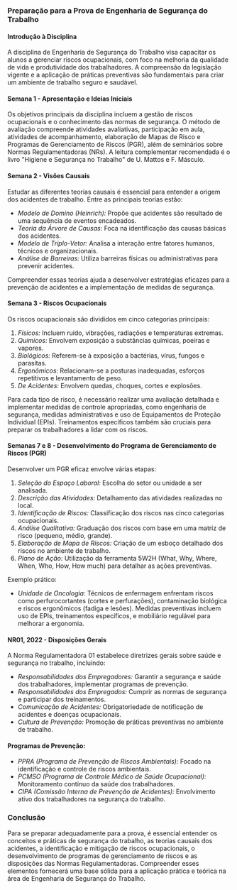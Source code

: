### Preparação para a Prova de Engenharia de Segurança do Trabalho

#### Introdução à Disciplina
A disciplina de Engenharia de Segurança do Trabalho visa capacitar os alunos a gerenciar riscos ocupacionais, com foco na melhoria da qualidade de vida e produtividade dos trabalhadores. A compreensão da legislação vigente e a aplicação de práticas preventivas são fundamentais para criar um ambiente de trabalho seguro e saudável.

#### Semana 1 - Apresentação e Ideias Iniciais
Os objetivos principais da disciplina incluem a gestão de riscos ocupacionais e o conhecimento das normas de segurança. O método de avaliação compreende atividades avaliativas, participação em aula, atividades de acompanhamento, elaboração de Mapas de Risco e Programas de Gerenciamento de Riscos (PGR), além de seminários sobre Normas Regulamentadoras (NRs). A leitura complementar recomendada é o livro "Higiene e Segurança no Trabalho" de U. Mattos e F. Másculo.

#### Semana 2 - Visões Causais
Estudar as diferentes teorias causais é essencial para entender a origem dos acidentes de trabalho. Entre as principais teorias estão:
- *Modelo de Domino (Heinrich):* Propõe que acidentes são resultado de uma sequência de eventos encadeados.
- *Teoria da Árvore de Causas:* Foca na identificação das causas básicas dos acidentes.
- *Modelo de Triplo-Vetor:* Analisa a interação entre fatores humanos, técnicos e organizacionais.
- *Análise de Barreiras:* Utiliza barreiras físicas ou administrativas para prevenir acidentes.

Compreender essas teorias ajuda a desenvolver estratégias eficazes para a prevenção de acidentes e a implementação de medidas de segurança.

#### Semana 3 - Riscos Ocupacionais
Os riscos ocupacionais são divididos em cinco categorias principais:
1. *Físicos:* Incluem ruído, vibrações, radiações e temperaturas extremas.
2. *Químicos:* Envolvem exposição a substâncias químicas, poeiras e vapores.
3. *Biológicos:* Referem-se à exposição a bactérias, vírus, fungos e parasitas.
4. *Ergonômicos:* Relacionam-se a posturas inadequadas, esforços repetitivos e levantamento de peso.
5. *De Acidentes:* Envolvem quedas, choques, cortes e explosões.

Para cada tipo de risco, é necessário realizar uma avaliação detalhada e implementar medidas de controle apropriadas, como engenharia de segurança, medidas administrativas e uso de Equipamentos de Proteção Individual (EPIs). Treinamentos específicos também são cruciais para preparar os trabalhadores a lidar com os riscos.

#### Semanas 7 e 8 - Desenvolvimento do Programa de Gerenciamento de Riscos (PGR)
Desenvolver um PGR eficaz envolve várias etapas:
1. *Seleção do Espaço Laboral:* Escolha do setor ou unidade a ser analisada.
2. *Descrição das Atividades:* Detalhamento das atividades realizadas no local.
3. *Identificação de Riscos:* Classificação dos riscos nas cinco categorias ocupacionais.
4. *Análise Qualitativa:* Graduação dos riscos com base em uma matriz de risco (pequeno, médio, grande).
5. *Elaboração de Mapa de Riscos:* Criação de um esboço detalhado dos riscos no ambiente de trabalho.
6. *Plano de Ação:* Utilização da ferramenta 5W2H (What, Why, Where, When, Who, How, How much) para detalhar as ações preventivas.

Exemplo prático:
- *Unidade de Oncologia:* Técnicos de enfermagem enfrentam riscos como perfurocortantes (cortes e perfurações), contaminação biológica e riscos ergonômicos (fadiga e lesões). Medidas preventivas incluem uso de EPIs, treinamentos específicos, e mobiliário regulável para melhorar a ergonomia.

#### NR01, 2022 - Disposições Gerais
A Norma Regulamentadora 01 estabelece diretrizes gerais sobre saúde e segurança no trabalho, incluindo:
- *Responsabilidades dos Empregadores:* Garantir a segurança e saúde dos trabalhadores, implementar programas de prevenção.
- *Responsabilidades dos Empregados:* Cumprir as normas de segurança e participar dos treinamentos.
- *Comunicação de Acidentes:* Obrigatoriedade de notificação de acidentes e doenças ocupacionais.
- *Cultura de Prevenção:* Promoção de práticas preventivas no ambiente de trabalho.

#### Programas de Prevenção:
- *PPRA (Programa de Prevenção de Riscos Ambientais):* Focado na identificação e controle de riscos ambientais.
- *PCMSO (Programa de Controle Médico de Saúde Ocupacional):* Monitoramento contínuo da saúde dos trabalhadores.
- *CIPA (Comissão Interna de Prevenção de Acidentes):* Envolvimento ativo dos trabalhadores na segurança do trabalho.

### Conclusão
Para se preparar adequadamente para a prova, é essencial entender os conceitos e práticas de segurança do trabalho, as teorias causais dos acidentes, a identificação e mitigação de riscos ocupacionais, o desenvolvimento de programas de gerenciamento de riscos e as disposições das Normas Regulamentadoras. Compreender esses elementos fornecerá uma base sólida para a aplicação prática e teórica na área de Engenharia de Segurança do Trabalho.